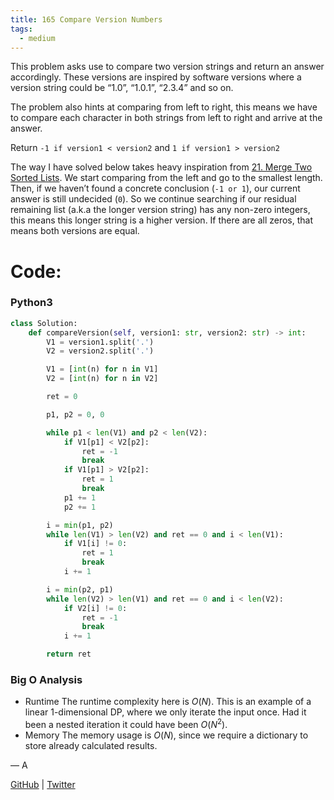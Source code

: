 ```yaml
---
title: 165 Compare Version Numbers
tags:
  - medium
---
```


This problem asks use to compare two version strings and return an answer accordingly. These versions are inspired by software versions where a version string could be “1.0”, “1.0.1”, “2.3.4” and so on.

The problem also hints at comparing from left to right, this means we have to compare each character in both strings from left to right and arrive at the answer.

Return `-1 if version1 < version2` and `1 if version1 > version2`

The way I have solved below takes heavy inspiration from [21. Merge Two Sorted Lists](21%20Merge%20Two%20Sorted%20Lists%202d75ffd46ac14ba4bb57d84a89d62daa.md). We start comparing from the left and go to the smallest length. Then, if we haven’t found a concrete conclusion (`-1 or 1`), our current answer is still undecided (`0`). So we continue searching if our residual remaining list (a.k.a the longer version string) has any non-zero integers, this means this longer string is a higher version. If there are all zeros, that means both versions are equal.

# Code:

### Python3

```python
class Solution:
    def compareVersion(self, version1: str, version2: str) -> int:
        V1 = version1.split('.')
        V2 = version2.split('.')

        V1 = [int(n) for n in V1]
        V2 = [int(n) for n in V2]

        ret = 0

        p1, p2 = 0, 0

        while p1 < len(V1) and p2 < len(V2):
            if V1[p1] < V2[p2]:
                ret = -1
                break
            if V1[p1] > V2[p2]:
                ret = 1
                break
            p1 += 1
            p2 += 1

        i = min(p1, p2)
        while len(V1) > len(V2) and ret == 0 and i < len(V1):
            if V1[i] != 0:
                ret = 1
                break
            i += 1

        i = min(p2, p1)
        while len(V2) > len(V1) and ret == 0 and i < len(V2):
            if V2[i] != 0:
                ret = -1
                break
            i += 1

        return ret
```

### Big O Analysis

- Runtime
  The runtime complexity here is $O(N)$. This is an example of a linear 1-dimensional DP, where we only iterate the input once. Had it been a nested iteration it could have been $O(N^2)$.
- Memory
  The memory usage is $O(N)$, since we require a dictionary to store already calculated results.

— A

[GitHub](https://github.com/athkdev) | [Twitter](https://twitter.com/athkdev)
